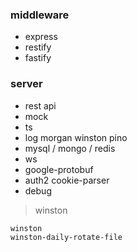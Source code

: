 ### middleware

- express
- restify
- fastify

### server

- rest api
- mock
- ts
- log
  morgan
  winston
  pino
- mysql / mongo / redis
- ws
- google-protobuf
- auth2
  cookie-parser
- debug

> winston

```
winston
winston-daily-rotate-file
```
